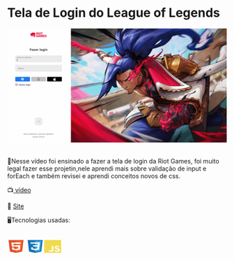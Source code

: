 # Tela de Login do League of Legends

<div align="center">
  <img src="./src/img/GIF.gif" alt="gif da página" width="600px">
</div>

</br>

  📝Nesse vídeo foi ensinado a fazer a tela de login da Riot Games, foi muito legal fazer esse projetin,nele aprendi mais sobre validação de input e forEach e também revisei e aprendi conceitos novos de css.
  
  📺<a href="https://www.youtube.com/watch?v=tyVvNj-UvxM"> vídeo </a> 

  👾 <a href="https://samuelvitor1.github.io/Projetos-Desafios-LandingPages/Tela-de-Login-RiotGames/index.html">Site</a>

  🖥️Tecnologias usadas:

   <div style="display: inline_block"><br>
    <img align="center" alt="HTML" height="30" width="40" src="https://raw.githubusercontent.com/devicons/devicon/master/icons/html5/html5-original.svg">
    <img align="center" alt="CSS" height="30" width="40" src="https://raw.githubusercontent.com/devicons/devicon/master/icons/css3/css3-original.svg"><img align="center" alt="Js" height="30" width="40" src="https://raw.githubusercontent.com/devicons/devicon/master/icons/javascript/javascript-plain.svg">
  </div>
